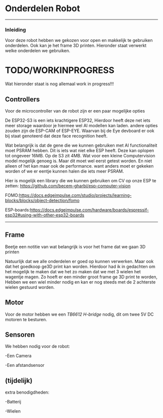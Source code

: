 # Onderdelen Robot
---
### Inleiding
Voor deze robot hebben we gekozen voor open en makkelijk te gebruiken onderdelen. Ook kan je het frame 3D printen. Hieronder staat verwerkt welke onderdelen we gebruiken.

# TODO/WORKINPROGRESS
Wat hieronder staat is nog allemaal work in progress!!!

## Controllers
Voor de microcontroller van de robot zijn er een paar mogelijke opties

De ESP32-S3 is een iets krachtigere ESP32, Hierdoor heeft deze net iets meer storage waardoor je hiermee wel AI modellen kan laden. andere opties zouden zijn de ESP-CAM of ESP-EYE. Waarvan bij de Eye devboard er ook bij staat genoteerd dat deze face recognition heeft. 

Wat belangrijk is dat de gene die we kunnen gebruiken met AI functionaliteit moet PSRAM hebben. Dit is iets wat niet elke ESP heeft. Deze kan oplopen tot ongeveer 16MB. Op de S3 zit 4MB. Wat voor een kleine Computervision model mogelijk genoeg is. Maar dit moet wel eerst getest worden. En niet alleen of het kan maar ook de performance. want anders moet er gekeken worden of we er eentje kunnen halen die iets meer PSRAM.

Hier is mogelijk een library die we kunnen gebruiken om CV op onze ESP te zetten:
https://github.com/becem-gharbi/esp-computer-vision

FOMO:https://docs.edgeimpulse.com/studio/projects/learning-blocks/blocks/object-detection/fomo

ESP-boards:https://docs.edgeimpulse.com/hardware/boards/espressif-esp32#using-with-other-esp32-boards

---

## Frame

Beetje een notitie van wat belangrijk is voor het frame dat we gaan 3D printen

Natuurlijk dat we alle onderdelen er goed op kunnen verwerken. Maar ook dat het goedkoop ge3D print kan worden.
Hierdoor had ik in gedachten om het mogelijk te maken dat we het zo maken dat we met 3 wielen het wagentje magen.
Zo hoeft er een minder groot frame ge 3D print te worden, Hebben we een wiel minder nodig en kan er nog steeds met de 2 achterste wielen gestuurd worden.

## Motor

Voor de motor hebben we een *TB6612 H-bridge* nodig, dit om twee 5V DC motoren te besturen.

## Sensoren

We hebben nodig voor de robot:

-Een Camera

-Een afstandsensor


## (tijdelijk)
extra benodigdheden:

-Batterij

-Wielen
